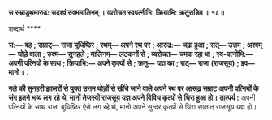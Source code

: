 **स सम्राड्रथमारुढ: सदश्वं रुक्ममालिनम् ।** **व्यरोचत स्वपत्नीभि: क्रियाभि: क्रतुराडिव ॥ १८॥** 

शब्दार्थ **** 

**स:—** **वह** **; सम्राट्—** **राजा युधिष्ठिर** **; रथम्—** **अपने रथ पर** **; आरुढ:—** **चढ़ा हुआ** **; सत्—** **उत्तम** **; अश्वम्—** **घोड़े वाला** **; रुक्म—** **सुनहले** **; मालिनम्—** **लटकनों से** **; व्यरोचत—** **चमक रहा था** **; स्व-पत्नीभि:—** **अपनी पत्नियों के साथ** **; क्रियाभि:—** **अपने कृत्यों** **से** **; क्रतु—** **यज्ञ का** **; राट्—** **राजा (राजसूय)** **; इव—** **मानो।** **.** 

**गले की सुनहरी झालरों से युक्त उत्तम घोड़ों से खींचे जाने वाले अपने रथ पर आरूढ़ सम्राट** **अपनी पत्नियों के संग इतने भव्य लग रहे थे, मानों तेजस्वी राजसूय यज्ञ अपने विविध कृत्यों से** **घिरा हुआ हो।** **तात्पर्य :** अपनी पत्नियों के साथ राजा युधिष्ठिर ऐसे लग रहे थे, मानो अपने सुन्दर कृत्यों से घिरा साक्षात् राजसूय यज्ञ हो।  